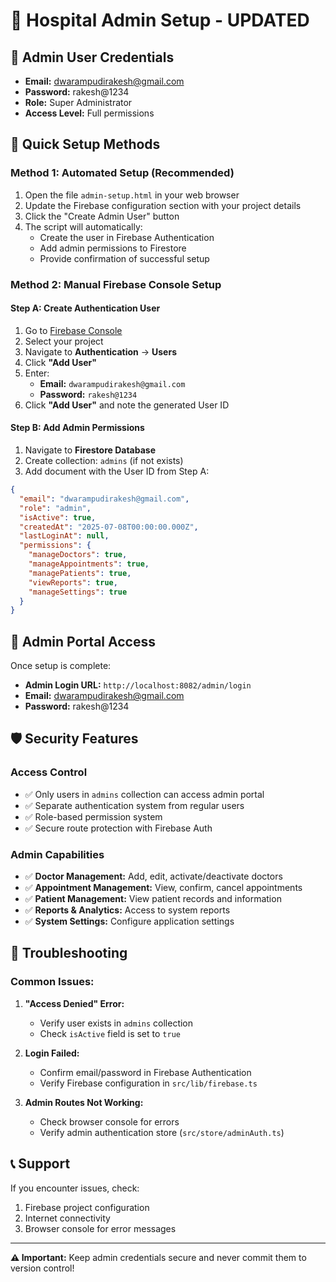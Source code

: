 # 🏥 Hospital Admin Setup - UPDATED

## 👤 Admin User Credentials
- **Email:** dwarampudirakesh@gmail.com
- **Password:** rakesh@1234
- **Role:** Super Administrator
- **Access Level:** Full permissions

## 🚀 Quick Setup Methods

### Method 1: Automated Setup (Recommended)
1. Open the file `admin-setup.html` in your web browser
2. Update the Firebase configuration section with your project details
3. Click the "Create Admin User" button
4. The script will automatically:
   - Create the user in Firebase Authentication
   - Add admin permissions to Firestore
   - Provide confirmation of successful setup

### Method 2: Manual Firebase Console Setup

#### Step A: Create Authentication User
1. Go to [Firebase Console](https://console.firebase.google.com)
2. Select your project
3. Navigate to **Authentication** → **Users**
4. Click **"Add User"**
5. Enter:
   - **Email:** `dwarampudirakesh@gmail.com`
   - **Password:** `rakesh@1234`
6. Click **"Add User"** and note the generated User ID

#### Step B: Add Admin Permissions
1. Navigate to **Firestore Database**
2. Create collection: `admins` (if not exists)
3. Add document with the User ID from Step A:

```json
{
  "email": "dwarampudirakesh@gmail.com",
  "role": "admin",
  "isActive": true,
  "createdAt": "2025-07-08T00:00:00.000Z",
  "lastLoginAt": null,
  "permissions": {
    "manageDoctors": true,
    "manageAppointments": true,
    "managePatients": true,
    "viewReports": true,
    "manageSettings": true
  }
}
```

## 🔐 Admin Portal Access

Once setup is complete:
- **Admin Login URL:** `http://localhost:8082/admin/login`
- **Email:** dwarampudirakesh@gmail.com
- **Password:** rakesh@1234

## 🛡️ Security Features

### Access Control
- ✅ Only users in `admins` collection can access admin portal
- ✅ Separate authentication system from regular users
- ✅ Role-based permission system
- ✅ Secure route protection with Firebase Auth

### Admin Capabilities
- ✅ **Doctor Management:** Add, edit, activate/deactivate doctors
- ✅ **Appointment Management:** View, confirm, cancel appointments
- ✅ **Patient Management:** View patient records and information
- ✅ **Reports & Analytics:** Access to system reports
- ✅ **System Settings:** Configure application settings

## 🔧 Troubleshooting

### Common Issues:
1. **"Access Denied" Error:**
   - Verify user exists in `admins` collection
   - Check `isActive` field is set to `true`

2. **Login Failed:**
   - Confirm email/password in Firebase Authentication
   - Verify Firebase configuration in `src/lib/firebase.ts`

3. **Admin Routes Not Working:**
   - Check browser console for errors
   - Verify admin authentication store (`src/store/adminAuth.ts`)

## 📞 Support
If you encounter issues, check:
1. Firebase project configuration
2. Internet connectivity
3. Browser console for error messages

---

**⚠️ Important:** Keep admin credentials secure and never commit them to version control!
